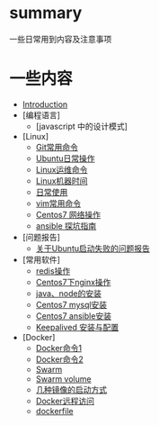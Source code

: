# summary
一些日常用到内容及注意事项
# 一些内容

* [Introduction](README.md)
* [编程语言]
    * [javascript 中的设计模式]
* [Linux]
    * [Git常用命令](./linux/git_guide.md)  
    * [Ubuntu日常操作](./linux/ubuntu_command.md)
    * [Linux运维命令](./linux/oam.md)
    * [Linux机器时间](./linux/time.md)
    * [日常使用](./linux/daily.md)
    * [vim常用命令](./linux/vim_command.md)
    * [Centos7 网络操作](./linux/centos_network.md)
    * [ansible 探坑指南](./linux/ansible_command.md)
* [问题报告]
    * [关于Ubuntu启动失败的问题报告](./presentation/ubuntu_start.md)
* [常用软件]
    * [redis操作](./software/redis.md)
    * [Centos7下nginx操作](./software/nginx.md)
    * [java、node的安装](./software/install_node.md)
    * [Centos7 mysql安装](./software/install_mysql.md)
    * [Centos7 ansible安装](./software/install_ansible.md)
    * [Keepalived 安装与配置](./software/install_keepalived.md)
* [Docker]
    * [Docker命令1](./docker/command1.md)
    * [Docker命令2](./docker/command2.md)
    * [Swarm](./docker/swarm.md)
    * [Swarm volume](./docker/swarm_volume.md)
    * [几种镜像的启动方式](./docker/start_image.md)
    * [Docker远程访问](./docker/access.md)
    * [dockerfile](./docker/dockerfile.md)
